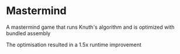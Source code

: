 # Mastermind
A mastermind game that runs Knuth's algorithm and is optimized with bundled assembly

The optimisation resulted in a 1.5x runtime improvement
